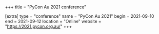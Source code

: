 +++
title = "PyCon Au 2021 conference"

[extra]
type = "conference"
name = "PyCon Au 2021"
begin = 2021-09-10
end = 2021-09-12
location = "Online"
website = "https://2021.pycon.org.au/"
+++
